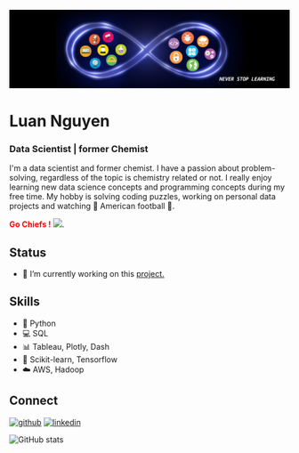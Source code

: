 ![Data Scientist | former Chemist](https://github.com/lnguyen7-ops/lnguyen7-ops/blob/main/Banner.png)

# Luan Nguyen
### Data Scientist | former Chemist

I'm a data scientist and former chemist. I have a passion about problem-solving, regardless of the topic is chemistry related or not. I really enjoy learning new data science concepts and programming concepts during my free time. My hobby is solving coding puzzles, working on personal data projects and watching :football: American football :football:. 

<span style="color:red;"><b>Go Chiefs !</b></span> <img src="https://1000logos.net/wp-content/uploads/2016/11/Kansas-city-chiefs-Logo.png" width="50">.

## Status
- 🔭 I’m currently working on this [project.](https://github.com/lnguyen7-ops/Improve_neighborhood_safety_by_predictive_patrolling)

## Skills
* :snake: Python
* :computer: SQL
* :bar_chart: Tableau, Plotly, Dash
* :twisted_rightwards_arrows: Scikit-learn, Tensorflow
* :cloud: AWS, Hadoop

## Connect
[<img src='https://cdn.jsdelivr.net/npm/simple-icons@3.0.1/icons/github.svg' alt='github' height='40'>](https://github.com/lnguyen7-ops)  [<img src='https://cdn.jsdelivr.net/npm/simple-icons@3.0.1/icons/linkedin.svg' alt='linkedin' height='40'>](https://www.linkedin.com/in/lnguyen7-nd/)  

![GitHub stats](https://github-readme-stats.vercel.app/api?username=lnguyen7-ops&show_icons=true)  
